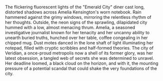 The flickering fluorescent lights of the "Emerald City" diner cast long, distorted shadows across Amelia Kensington's worn notebook.  Rain hammered against the grimy windows, mirroring the relentless rhythm of her thoughts.  Outside, the neon signs of the sprawling, dilapidated city hummed with a low, almost menacing thrum.  Amelia, a seasoned investigative journalist known for her tenacity and her uncanny ability to unearth buried truths, hunched over her table, coffee congealing in her chipped mug.  Dust motes danced in the lone shaft of light illuminating her notepad, filled with cryptic scribbles and half-formed theories.  The city of Veridian, a once-proud metropolis now a shell of its former glory, was her latest obsession, a tangled web of secrets she was determined to unravel.  Her deadline loomed, a black cloud on the horizon, and with it, the mounting pressure of a potential scandal that could shake the very foundations of the city.
